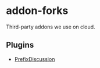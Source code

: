 # addon-forks
Third-party addons we use on cloud.

## Plugins

* [PrefixDiscussion](https://github.com/R-J/PrefixDiscussion)